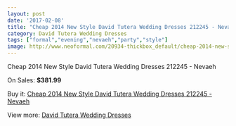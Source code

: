```yaml
---
layout: post
date: '2017-02-08'
title: "Cheap 2014 New Style David Tutera Wedding Dresses 212245 - Nevaeh"
category: David Tutera Wedding Dresses
tags: ["formal","evening","nevaeh","party","style"]
image: http://www.neoformal.com/20934-thickbox_default/cheap-2014-new-style-david-tutera-wedding-dresses-212245-nevaeh.jpg
---
```

Cheap 2014 New Style David Tutera Wedding Dresses 212245 - Nevaeh

On Sales: **$381.99**
<a href="https://www.neoformal.com/en/david-tutera-wedding-dresses-2014/6732-cheap-2014-new-style-david-tutera-wedding-dresses-212245-nevaeh.html"><amp-img layout="responsive" width="600" height="600" src="//www.neoformal.com/20934-thickbox_default/cheap-2014-new-style-david-tutera-wedding-dresses-212245-nevaeh.jpg" alt="Cheap 2014 New Style David Tutera Wedding Dresses 212245 - Nevaeh 0" /></a>
<a href="https://www.neoformal.com/en/david-tutera-wedding-dresses-2014/6732-cheap-2014-new-style-david-tutera-wedding-dresses-212245-nevaeh.html"><amp-img layout="responsive" width="600" height="600" src="//www.neoformal.com/20935-thickbox_default/cheap-2014-new-style-david-tutera-wedding-dresses-212245-nevaeh.jpg" alt="Cheap 2014 New Style David Tutera Wedding Dresses 212245 - Nevaeh 1" /></a>

Buy it: [Cheap 2014 New Style David Tutera Wedding Dresses 212245 - Nevaeh](https://www.neoformal.com/en/david-tutera-wedding-dresses-2014/6732-cheap-2014-new-style-david-tutera-wedding-dresses-212245-nevaeh.html "Cheap 2014 New Style David Tutera Wedding Dresses 212245 - Nevaeh")

View more: [David Tutera Wedding Dresses](https://www.neoformal.com/en/97-david-tutera-wedding-dresses-2014 "David Tutera Wedding Dresses")
